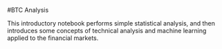 #BTC Analysis

This introductory notebook performs simple statistical analysis, and then introduces some concepts of technical analysis and machine learning applied to the financial markets.
 